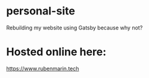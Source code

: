 # personal-site
Rebuilding my website using Gatsby because why not?


# Hosted online here:
https://www.rubenmarin.tech
